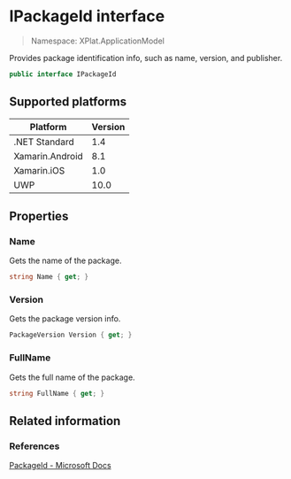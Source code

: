 # IPackageId interface

> Namespace: XPlat.ApplicationModel

Provides package identification info, such as name, version, and publisher.

```csharp
public interface IPackageId
```

## Supported platforms

| Platform | Version |
| --- | --- |
| .NET Standard | 1.4 |
| Xamarin.Android | 8.1 |
| Xamarin.iOS  | 1.0 |
| UWP | 10.0 | 

## Properties

### Name

Gets the name of the package.

```csharp
string Name { get; }
```

### Version

Gets the package version info.

```csharp
PackageVersion Version { get; }
```

### FullName

Gets the full name of the package.

```csharp
string FullName { get; }
```

## Related information

### References

[PackageId - Microsoft Docs](https://docs.microsoft.com/en-us/uwp/api/windows.applicationmodel.packageid)